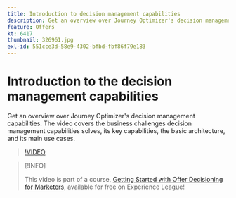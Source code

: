 ```yaml
---
title: Introduction to decision management capabilities
description: Get an overview over Journey Optimizer's decision management capabilities.
feature: Offers
kt: 6417
thumbnail: 326961.jpg
exl-id: 551cce3d-58e9-4302-bfbd-fbf86f79e183
---
```

# Introduction to the decision management capabilities

Get an overview over Journey Optimizer's decision management capabilities. The video covers the business challenges decision management capabilities solves, its key capabilities, the basic architecture, and its main use cases.


>[!VIDEO](https://video.tv.adobe.com/v/326961?quality=12&learn=on)

>[!INFO]
>
> This video is part of a course, [Getting Started with Offer Decisioning for Marketers](https://experienceleague.adobe.com/?recommended=ExperiencePlatform-U-1-2020.1.offerdecisioning), available for free on Experience League!
